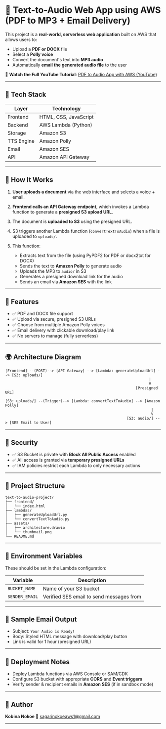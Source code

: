 # 📄 Text-to-Audio Web App using AWS (PDF to MP3 + Email Delivery)

This project is a **real-world, serverless web application** built on AWS that allows users to:

* Upload a **PDF or DOCX** file
* Select a **Polly voice**
* Convert the document's text into **MP3 audio**
* Automatically **email the generated audio file** to the user

🎥 **Watch the Full YouTube Tutorial**: [PDF to Audio App with AWS (YouTube)](https://youtu.be/SFiujWEqNWw)

---

## 🧰 Tech Stack

| Layer      | Technology            |
| ---------- | --------------------- |
| Frontend   | HTML, CSS, JavaScript |
| Backend    | AWS Lambda (Python)   |
| Storage    | Amazon S3             |
| TTS Engine | Amazon Polly          |
| Email      | Amazon SES            |
| API        | Amazon API Gateway    |

---

## 🧐 How It Works

1. **User uploads a document** via the web interface and selects a voice + email.
2. **Frontend calls an API Gateway endpoint**, which invokes a Lambda function to generate a **presigned S3 upload URL**.
3. The document is **uploaded to S3** using the presigned URL.
4. S3 triggers another Lambda function (`convertTextToAudio`) when a file is uploaded to `uploads/`.
5. This function:

   * Extracts text from the file (using PyPDF2 for PDF or docx2txt for DOCX)
   * Sends the text to **Amazon Polly** to generate audio
   * Uploads the MP3 to `audio/` in S3
   * Generates a presigned download link for the audio
   * Sends an email via **Amazon SES** with the link

---

## 💪 Features

* ✅ PDF and DOCX file support
* ✅ Upload via secure, presigned S3 URLs
* ✅ Choose from multiple Amazon Polly voices
* ✅ Email delivery with clickable download/play link
* ✅ No servers to manage (fully serverless)

---

## 🌍 Architecture Diagram

```
[Frontend] --(POST)--> [API Gateway] --> [Lambda: generateUploadUrl] --> [S3: uploads/]
                                                                 |
                                                                 V
                                                           [Presigned URL]

[S3: uploads/] --(Trigger)--> [Lambda: convertTextToAudio] --> [Amazon Polly]
                                                                  |
                                                                  V
                                                       [S3: audio/] --> [SES Email to User]
```

---

## 🔐 Security

* ✅ S3 Bucket is private with **Block All Public Access** enabled
* ✅ All access is granted via **temporary presigned URLs**
* ✅ IAM policies restrict each Lambda to only necessary actions

---

## 📆 Project Structure

```
text-to-audio-project/
├── frontend/
│   └── index.html
├── lambdas/
│   ├── generateUploadUrl.py
│   └── convertTextToAudio.py
├── assets/
│   ├── architecture.drawio
│   └── thumbnail.png
└── README.md
```

---

## 🧲 Environment Variables

These should be set in the Lambda configuration:

| Variable       | Description                              |
| -------------- | ---------------------------------------- |
| `BUCKET_NAME`  | Name of your S3 bucket                   |
| `SENDER_EMAIL` | Verified SES email to send messages from |

---

## 📨 Sample Email Output

* Subject: `Your Audio is Ready!`
* Body: Styled HTML message with download/play button
* Link is valid for 1 hour (presigned URL)

---

## 🚀 Deployment Notes

* Deploy Lambda functions via AWS Console or SAM/CDK
* Configure S3 bucket with appropriate **CORS** and **Event triggers**
* Verify sender & recipient emails in **Amazon SES** (if in sandbox mode)

---

## 🥻 Author

**Kobina Nokoe**
📧 [sagarinokoeaws1@gmail.com](mailto:sagarinokoeaws1@gmail.com)

---


